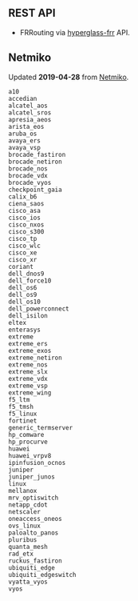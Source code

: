 ## REST API

-   FRRouting via [hyperglass-frr](https://github.com/checktheroads/hyperglass-frr) API.

## Netmiko

Updated **2019-04-28** from [Netmiko](https://github.com/ktbyers/netmiko/blob/master/netmiko/ssh_dispatcher.py#L76).

```console
a10
accedian
alcatel_aos
alcatel_sros
apresia_aeos
arista_eos
aruba_os
avaya_ers
avaya_vsp
brocade_fastiron
brocade_netiron
brocade_nos
brocade_vdx
brocade_vyos
checkpoint_gaia
calix_b6
ciena_saos
cisco_asa
cisco_ios
cisco_nxos
cisco_s300
cisco_tp
cisco_wlc
cisco_xe
cisco_xr
coriant
dell_dnos9
dell_force10
dell_os6
dell_os9
dell_os10
dell_powerconnect
dell_isilon
eltex
enterasys
extreme
extreme_ers
extreme_exos
extreme_netiron
extreme_nos
extreme_slx
extreme_vdx
extreme_vsp
extreme_wing
f5_ltm
f5_tmsh
f5_linux
fortinet
generic_termserver
hp_comware
hp_procurve
huawei
huawei_vrpv8
ipinfusion_ocnos
juniper
juniper_junos
linux
mellanox
mrv_optiswitch
netapp_cdot
netscaler
oneaccess_oneos
ovs_linux
paloalto_panos
pluribus
quanta_mesh
rad_etx
ruckus_fastiron
ubiquiti_edge
ubiquiti_edgeswitch
vyatta_vyos
vyos
```
